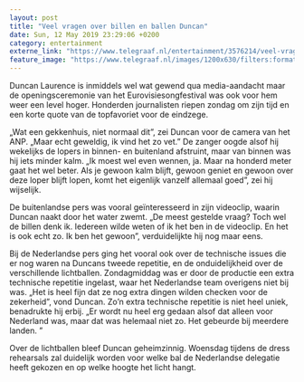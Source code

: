 ```yaml
---
layout: post
title: "Veel vragen over billen en ballen Duncan"
date: Sun, 12 May 2019 23:29:06 +0200
category: entertainment
externe_link: "https://www.telegraaf.nl/entertainment/3576214/veel-vragen-over-billen-en-ballen-duncan"
feature_image: "https://www.telegraaf.nl/images/1200x630/filters:format(jpeg):quality(80)/cdn-kiosk-api.telegraaf.nl/fac3b4b2-74fc-11e9-88d9-0218eaf05005.jpg"
---
```


<p class="intro">Duncan Laurence is inmiddels wel wat gewend qua media-aandacht maar de openingsceremonie van het Eurovisiesongfestival was ook voor hem weer een level hoger. Honderden journalisten riepen zondag om zijn tijd en een korte quote van de topfavoriet voor de eindzege.</p> <p>„Wat een gekkenhuis, niet normaal dit”, zei Duncan voor de camera van het ANP. „Maar echt geweldig, ik vind het zo vet.” De zanger oogde alsof hij wekelijks de lopers in binnen- en buitenland afstruint, maar van binnen was hij iets minder kalm. „Ik moest wel even wennen, ja. Maar na honderd meter gaat het wel beter. Als je gewoon kalm blijft, gewoon geniet en gewoon over deze loper blijft lopen, komt het eigenlijk vanzelf allemaal goed”, zei hij wijselijk.</p><p>De buitenlandse pers was vooral geïnteresseerd in zijn videoclip, waarin Duncan naakt door het water zwemt. „De meest gestelde vraag? Toch wel de billen denk ik. Iedereen wilde weten of ik het ben in de videoclip. En het is ook echt zo. Ik ben het gewoon”, verduidelijkte hij nog maar eens.</p><p>Bij de Nederlandse pers ging het vooral ook over de technische issues die er nog waren na Duncans tweede repetitie, en de onduidelijkheid over de verschillende lichtballen. Zondagmiddag was er door de productie een extra technische repetitie ingelast, waar het Nederlandse team overigens niet bij was. „Het is heel fijn dat ze nog extra dingen wilden checken voor de zekerheid”, vond Duncan. Zo’n extra technische repetitie is niet heel uniek, benadrukte hij erbij. „Er wordt nu heel erg gedaan alsof dat alleen voor Nederland was, maar dat was helemaal niet zo. Het gebeurde bij meerdere landen. ”</p><p>Over de lichtballen bleef Duncan geheimzinnig. Woensdag tijdens de dress rehearsals zal duidelijk worden voor welke bal de Nederlandse delegatie heeft gekozen en op welke hoogte het licht hangt.</p>
